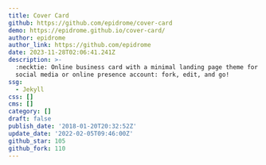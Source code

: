 ```yaml
---
title: Cover Card
github: https://github.com/epidrome/cover-card
demo: https://epidrome.github.io/cover-card/
author: epidrome
author_link: https://github.com/epidrome
date: 2023-11-28T02:06:41.241Z
description: >-
  :necktie: Online business card with a minimal landing page theme for any
  social media or online presence account: fork, edit, and go!
ssg:
  - Jekyll
css: []
cms: []
category: []
draft: false
publish_date: '2018-01-20T20:32:52Z'
update_date: '2022-02-05T09:46:00Z'
github_star: 105
github_fork: 110
---
```

